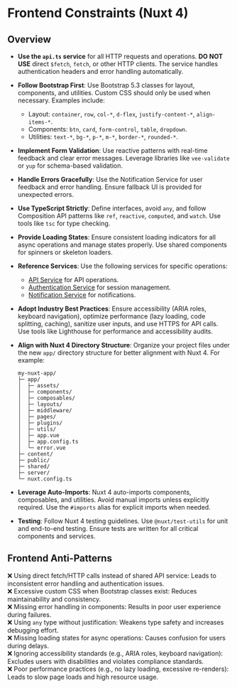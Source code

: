# Frontend Constraints (Nuxt 4)

## Overview

- **Use the `api.ts` service** for all HTTP requests and operations. **DO NOT USE** direct `$fetch`, `fetch`, or other HTTP clients. The service handles authentication headers and error handling automatically.
- **Follow Bootstrap First**: Use Bootstrap 5.3 classes for layout, components, and utilities. Custom CSS should only be used when necessary. Examples include:

  - Layout: `container`, `row`, `col-*`, `d-flex`, `justify-content-*`, `align-items-*`.
  - Components: `btn`, `card`, `form-control`, `table`, `dropdown`.
  - Utilities: `text-*`, `bg-*`, `p-*`, `m-*`, `border-*`, `rounded-*`.

- **Implement Form Validation**: Use reactive patterns with real-time feedback and clear error messages. Leverage libraries like `vee-validate` or `yup` for schema-based validation.

- **Handle Errors Gracefully**: Use the Notification Service for user feedback and error handling. Ensure fallback UI is provided for unexpected errors.

- **Use TypeScript Strictly**: Define interfaces, avoid `any`, and follow Composition API patterns like `ref`, `reactive`, `computed`, and `watch`. Use tools like `tsc` for type checking.

- **Provide Loading States**: Ensure consistent loading indicators for all async operations and manage states properly. Use shared components for spinners or skeleton loaders.

- **Reference Services**: Use the following services for specific operations:

  - [API Service](design/ui/services/Api.md) for API operations.
  - [Authentication Service](design/ui/services/Auth.md) for session management.
  - [Notification Service](design/ui/services/Notification.md) for notifications.

- **Adopt Industry Best Practices**: Ensure accessibility (ARIA roles, keyboard navigation), optimize performance (lazy loading, code splitting, caching), sanitize user inputs, and use HTTPS for API calls. Use tools like Lighthouse for performance and accessibility audits.

- **Align with Nuxt 4 Directory Structure**: Organize your project files under the new `app/` directory structure for better alignment with Nuxt 4. For example:

  ```plaintext
  my-nuxt-app/
  ├─ app/
  │  ├─ assets/
  │  ├─ components/
  │  ├─ composables/
  │  ├─ layouts/
  │  ├─ middleware/
  │  ├─ pages/
  │  ├─ plugins/
  │  ├─ utils/
  │  ├─ app.vue
  │  ├─ app.config.ts
  │  └─ error.vue
  ├─ content/
  ├─ public/
  ├─ shared/
  ├─ server/
  └─ nuxt.config.ts
  ```

- **Leverage Auto-Imports**: Nuxt 4 auto-imports components, composables, and utilities. Avoid manual imports unless explicitly required. Use the `#imports` alias for explicit imports when needed.

- **Testing**: Follow Nuxt 4 testing guidelines. Use `@nuxt/test-utils` for unit and end-to-end testing. Ensure tests are written for all critical components and services.

## Frontend Anti-Patterns

❌ Using direct fetch/HTTP calls instead of shared API service: Leads to inconsistent error handling and authentication issues.  
❌ Excessive custom CSS when Bootstrap classes exist: Reduces maintainability and consistency.  
❌ Missing error handling in components: Results in poor user experience during failures.  
❌ Using `any` type without justification: Weakens type safety and increases debugging effort.  
❌ Missing loading states for async operations: Causes confusion for users during delays.  
❌ Ignoring accessibility standards (e.g., ARIA roles, keyboard navigation): Excludes users with disabilities and violates compliance standards.  
❌ Poor performance practices (e.g., no lazy loading, excessive re-renders): Leads to slow page loads and high resource usage.
